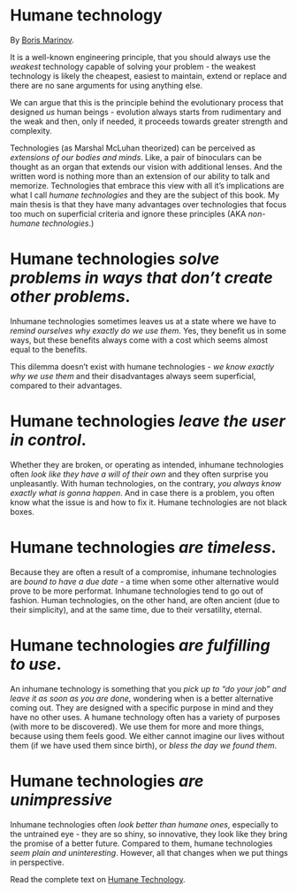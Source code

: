 # Humane technology
By [Boris Marinov](https://boris-marinov.github.io/).

It is a well-known engineering principle, that you should always use the _weakest_ technology capable of solving your problem - the weakest technology is likely the cheapest, easiest to maintain, extend or replace and there are no sane arguments for using anything else.

We can argue that this is the principle behind the evolutionary process that designed _us_ human beings - evolution always starts from rudimentary and the weak and then, only if needed, it proceeds towards greater strength and complexity.

Technologies (as Marshal McLuhan theorized) can be perceived as _extensions of our bodies and minds_. Like, a pair of binoculars can be thought as an organ that extends our vision with additional lenses. And the written word is nothing more than an extension of our ability to talk and memorize. Technologies that embrace this view with all it’s implications are what I call _humane technologies_ and they are the subject of this book. My main thesis is that they have many advantages over technologies that focus too much on superficial criteria and ignore these principles (AKA _non-humane technologies_.)

# Humane technologies _solve problems in ways that don’t create other problems_.

Inhumane technologies sometimes leaves us at a state where we have to _remind ourselves why exactly do we use them_. Yes, they benefit us in some ways, but these benefits always come with a cost which seems almost equal to the benefits.

This dilemma doesn’t exist with humane technologies - _we know exactly why we use them_ and their disadvantages always seem superficial, compared to their advantages.

# Humane technologies _leave the user in control_.

Whether they are broken, or operating as intended, inhumane technologies often _look like they have a will of their own_ and they often surprise you unpleasantly. With human technologies, on the contrary, _you always know exactly what is gonna happen_. And in case there is a problem, you often know what the issue is and how to fix it. Humane technologies are not black boxes.

# Humane technologies _are timeless_.

Because they are often a result of a compromise, inhumane technologies are _bound to have a due date_ - a time when some other alternative would prove to be more performat. Inhumane technologies tend to go out of fashion. Human technologies, on the other hand, are often ancient (due to their simplicity), and at the same time, due to their versatility, eternal.

# Humane technologies _are fulfilling to use_.

An inhumane technology is something that you _pick up to “do your job” and leave it as soon as you are done_, wondering when is a better alternative coming out. They are designed with a specific purpose in mind and they have no other uses. A humane technology often has a variety of purposes (with more to be discovered). We use them for more and more things, because using them feels good. We either cannot imagine our lives without them (if we have used them since birth), or _bless the day we found them_.

# Humane technologies _are unimpressive_

Inhumane technologies often _look better than humane ones_, especially to the untrained eye - they are so shiny, so innovative, they look like they bring the promise of a better future. Compared to them, humane technologies _seem plain and uninteresting_. However, all that changes when we put things in perspective.

Read the complete text on [Humane Technology](https://boris-marinov.github.io/humane-tech/).